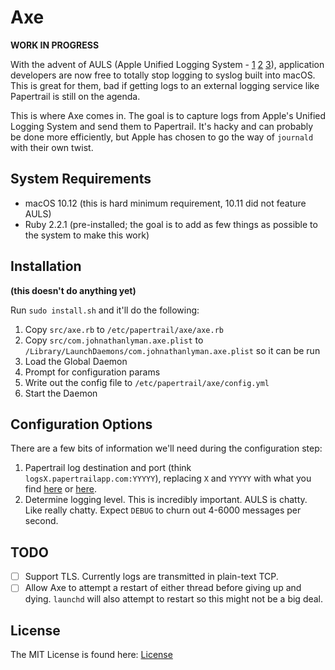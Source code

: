 # Axe

**WORK IN PROGRESS**

With the advent of AULS (Apple Unified Logging System - [1](https://developer.apple.com/reference/os/logging) [2](http://devstreaming.apple.com/videos/wwdc/2016/721wh2etddp4ghxhpcg/721/721_unified_logging_and_activity_tracing.pdf) [3](https://developer.apple.com/videos/play/wwdc2016/721/)), application developers are now free to totally stop logging to syslog built into macOS. This is great for them, bad if getting logs to an external logging service like Papertrail is still on the agenda.

This is where Axe comes in. The goal is to capture logs from Apple's Unified Logging System and send them to Papertrail. It's hacky and can probably be done more efficiently, but Apple has chosen to go the way of `journald` with their own twist.

## System Requirements

* macOS 10.12 (this is hard minimum requirement, 10.11 did not feature AULS)
* Ruby 2.2.1 (pre-installed; the goal is to add as few things as possible to the system to make this work)

## Installation

**(this doesn't do anything yet)**

Run `sudo install.sh` and it'll do the following:

1. Copy `src/axe.rb` to `/etc/papertrail/axe/axe.rb`
2. Copy `src/com.johnathanlyman.axe.plist` to `/Library/LaunchDaemons/com.johnathanlyman.axe.plist` so it can be run
3. Load the Global Daemon
4. Prompt for configuration params
5. Write out the config file to `/etc/papertrail/axe/config.yml`
6. Start the Daemon

## Configuration Options

There are a few bits of information we'll need during the configuration step:

1. Papertrail log destination and port (think `logsX.papertrailapp.com:YYYYY`), replacing `X` and `YYYYY` with what you find [here](https://papertrailapp.com/systems/setup) or [here](https://papertrailapp.com/account/destinations).
2. Determine logging level. This is incredibly important. AULS is chatty. Like really chatty. Expect `DEBUG` to churn out 4-6000 messages per second.

## TODO

- [ ] Support TLS. Currently logs are transmitted in plain-text TCP.
- [ ] Allow Axe to attempt a restart of either thread before giving up and dying. `launchd` will also attempt to restart so this might not be a big deal.

## License

The MIT License is found here: [License](LICENSE)
